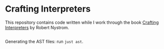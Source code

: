 # Crafting Interpreters

This repository contains code written while I work through the book
[Crafting Interpreters] by Robert Nystrom.

[Crafting Interpreters]: https://www.craftinginterpreters.com/

##

Generating the AST files: run `just ast`.